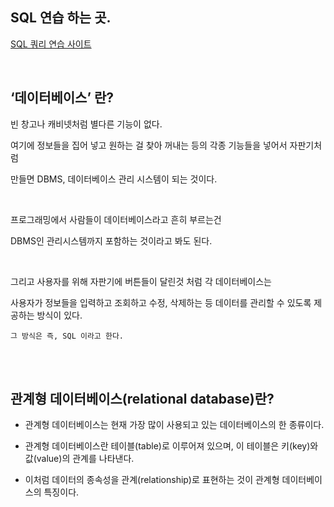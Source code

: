 ## SQL 연습 하는 곳.

[SQL 쿼리 연습 사이트](https://www.w3schools.com/mysql/trymysql.asp?filename=trysql_select_all)


<br/>

## ‘데이터베이스’ 란?

빈 창고나 캐비넷처럼 별다른 기능이 없다.

여기에 정보들을 집어 넣고 원하는 걸 찾아 꺼내는 등의 각종 기능들을 넣어서 자판기처럼

만들면 DBMS, 데이터베이스 관리 시스템이 되는 것이다.

<br/>

프로그래밍에서 사람들이 데이터베이스라고 흔히 부르는건 

DBMS인 관리시스템까지 포함하는 것이라고 봐도 된다.

<br/>

그리고 사용자를 위해 자판기에 버튼들이 달린것 처럼 각 데이터베이스는 

사용자가 정보들을 입력하고 조회하고 수정, 삭제하는 등 
데이터를 관리할 수 있도록 제공하는 방식이 있다.

```
그 방식은 즉, SQL 이라고 한다.
```

<br/><br/>

## 관계형 데이터베이스(relational database)란?

- 관계형 데이터베이스는 현재 가장 많이 사용되고 있는 데이터베이스의 한 종류이다.

- 관계형 데이터베이스란 테이블(table)로 이루어져 있으며, 이 테이블은 키(key)와 값(value)의 
관계를 나타낸다.

- 이처럼 데이터의 종속성을 관계(relationship)로 표현하는 것이 관계형 데이터베이스의 
특징이다.

